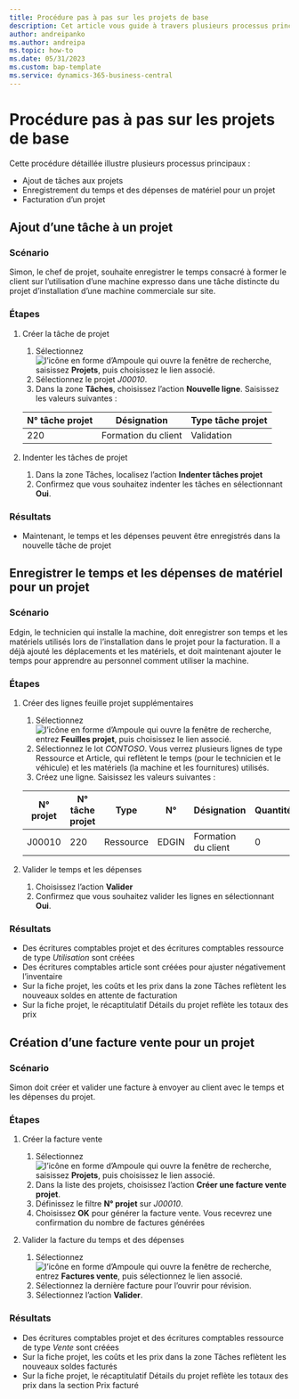 ```yaml
---
title: Procédure pas à pas sur les projets de base
description: Cet article vous guide à travers plusieurs processus principaux dans la gestion des projets.
author: andreipanko
ms.author: andreipa
ms.topic: how-to
ms.date: 05/31/2023
ms.custom: bap-template
ms.service: dynamics-365-business-central
---
```

# <a name="walkthrough-of-basic-jobs"></a>Procédure pas à pas sur les projets de base

Cette procédure détaillée illustre plusieurs processus principaux :

- Ajout de tâches aux projets
- Enregistrement du temps et des dépenses de matériel pour un projet
- Facturation d’un projet

## <a name="adding-a-job-task-to-a-job"></a>Ajout d’une tâche à un projet

### <a name="scenario"></a>Scénario

Simon, le chef de projet, souhaite enregistrer le temps consacré à former le client sur l’utilisation d’une machine expresso dans une tâche distincte du projet d’installation d’une machine commerciale sur site.

### <a name="steps"></a>Étapes

1. Créer la tâche de projet  

    1. Sélectionnez ![l’icône en forme d’Ampoule qui ouvre la fenêtre de recherche](../../media/ui-search/search_small.png "Dites-moi ce que vous voulez faire"), saisissez **Projets**, puis choisissez le lien associé.  
    2. Sélectionnez le projet *J00010*.
    3. Dans la zone **Tâches**, choisissez l’action **Nouvelle ligne**.  Saisissez les valeurs suivantes :
 
    |N° tâche projet|Désignation|Type tâche projet|
    |------------|-----------|-------------|  
    |220|Formation du client|Validation|

2. Indenter les tâches de projet
   1. Dans la zone Tâches, localisez l’action **Indenter tâches projet**
   2. Confirmez que vous souhaitez indenter les tâches en sélectionnant **Oui**.

### <a name="results"></a>Résultats

 - Maintenant, le temps et les dépenses peuvent être enregistrés dans la nouvelle tâche de projet

## <a name="record-time-and-material-expenses-to-a-job"></a>Enregistrer le temps et les dépenses de matériel pour un projet

### <a name="scenario-1"></a>Scénario

Edgin, le technicien qui installe la machine, doit enregistrer son temps et les matériels utilisés lors de l’installation dans le projet pour la facturation.  Il a déjà ajouté les déplacements et les matériels, et doit maintenant ajouter le temps pour apprendre au personnel comment utiliser la machine.

### <a name="steps-1"></a>Étapes

1. Créer des lignes feuille projet supplémentaires

    1. Sélectionnez ![l’icône en forme d’Ampoule qui ouvre la fenêtre de recherche](../../media/ui-search/search_small.png "Dites-moi ce que vous voulez faire"), entrez **Feuilles projet**, puis choisissez le lien associé.  
    2. Sélectionnez le lot *CONTOSO*.  Vous verrez plusieurs lignes de type Ressource et Article, qui reflètent le temps (pour le technicien et le véhicule) et les matériels (la machine et les fournitures) utilisés.
    3. Créez une ligne. Saisissez les valeurs suivantes :
 
    |N° projet|N° tâche projet|Type|N°|Désignation|Quantité|
    |-------|------------|----|---|-----------|--------|  
    |J00010|220|Ressource|EDGIN|Formation du client|0|

2. Valider le temps et les dépenses
   1. Choisissez l’action **Valider**
   2. Confirmez que vous souhaitez valider les lignes en sélectionnant **Oui**.

### <a name="results-1"></a>Résultats

 - Des écritures comptables projet et des écritures comptables ressource de type *Utilisation* sont créées
 - Des écritures comptables article sont créées pour ajuster négativement l’inventaire
 - Sur la fiche projet, les coûts et les prix dans la zone Tâches reflètent les nouveaux soldes en attente de facturation
 - Sur la fiche projet, le récaptitulatif Détails du projet reflète les totaux des prix

## <a name="creating-a-sales-invoice-for-a-job"></a>Création d’une facture vente pour un projet

### <a name="scenario-2"></a>Scénario
Simon doit créer et valider une facture à envoyer au client avec le temps et les dépenses du projet.

### <a name="steps-2"></a>Étapes
1. Créer la facture vente

    1. Sélectionnez ![l’icône en forme d’Ampoule qui ouvre la fenêtre de recherche](../../media/ui-search/search_small.png "Dites-moi ce que vous voulez faire"), saisissez **Projets**, puis choisissez le lien associé.  
    2. Dans la liste des projets, choisissez l’action **Créer une facture vente projet**.
    3. Définissez le filtre **N° projet** sur *J00010*.
    4. Choisissez **OK** pour générer la facture vente.  Vous recevrez une confirmation du nombre de factures générées

2. Valider la facture du temps et des dépenses
   1. Sélectionnez ![l’icône en forme d’Ampoule qui ouvre la fenêtre de recherche](../../media/ui-search/search_small.png "Dites-moi ce que vous voulez faire"), entrez **Factures vente**, puis sélectionnez le lien associé.  
   2. Sélectionnez la dernière facture pour l’ouvrir pour révision.
   3. Sélectionnez l’action **Valider**.

### <a name="results-2"></a>Résultats

 - Des écritures comptables projet et des écritures comptables ressource de type *Vente* sont créées
 - Sur la fiche projet, les coûts et les prix dans la zone Tâches reflètent les nouveaux soldes facturés
 - Sur la fiche projet, le récaptitulatif Détails du projet reflète les totaux des prix dans la section Prix facturé
